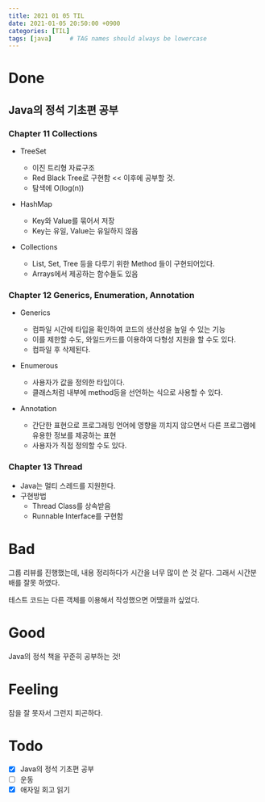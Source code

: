 ```yaml
---
title: 2021 01 05 TIL
date: 2021-01-05 20:50:00 +0900
categories: [TIL]
tags: [java]     # TAG names should always be lowercase
---
```


# Done

## Java의 정석 기초편 공부

### Chapter 11 Collections

- TreeSet
  - 이진 트리형 자료구조
  - Red Black Tree로 구현함 << 이후에 공부할 것.
  - 탐색에 O(log(n))

- HashMap
  - Key와 Value를 묶어서 저장
  - Key는 유일, Value는 유일하지 않음

- Collections
  - List, Set, Tree 등을 다루기 위한 Method 들이 구현되어있다.
  - Arrays에서 제공하는 함수들도 있음

### Chapter 12 Generics, Enumeration, Annotation

- Generics
  - 컴파일 시간에 타입을 확인하여 코드의 생산성을 높일 수 있는 기능
  - 이를 제한할 수도, 와일드카드를 이용하여 다형성 지원을 할 수도 있다.
  - 컴파일 후 삭제된다.

- Enumerous
  - 사용자가 값을 정의한 타입이다.
  - 클래스처럼 내부에 method등을 선언하는 식으로 사용할 수 있다.

- Annotation
  - 간단한 표현으로 프로그래밍 언어에 영향을 끼치지 않으면서 다른 프로그램에 유용한 정보를 제공하는 표현
  - 사용자가 직접 정의할 수도 있다.

### Chapter 13 Thread

- Java는 멀티 스레드를 지원한다.
- 구현방법
  - Thread Class를 상속받음
  - Runnable Interface를 구현함


# Bad

그룹 리뷰를 진행했는데, 내용 정리하다가 시간을 너무 많이 쓴 것 같다. 그래서 시간분배를 잘못 하였다.

테스트 코드는 다른 객체를 이용해서 작성했으면 어땠을까 싶었다.

# Good

Java의 정석 책을 꾸준히 공부하는 것!

# Feeling

잠을 잘 못자서 그런지 피곤하다.

# Todo

- [x] Java의 정석 기초편 공부
- [ ] 운동
- [x] 애자일 회고 읽기
